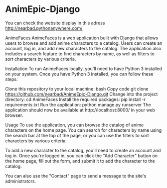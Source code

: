 # AnimEpic-Django
You can check the website display in this adress http://nearbad.pythonanywhere.com/


AnimeFaces
AnimeFaces is a web application built with Django that allows users to browse and add anime characters to a catalog. Users can create an account, log in, and add new characters to the catalog. The application also includes a search feature to find characters by name, as well as filters to sort characters by various criteria.

Installation
To run AnimeFaces locally, you'll need to have Python 3 installed on your system. Once you have Python 3 installed, you can follow these steps:

Clone this repository to your local machine:
bash
Copy code
git clone https://github.com/nearbad/AnimeEpic-Django.git
Change into the project directory:
cd AnimeFaces
Install the required packages:
pip install -r requirements.txt
Run the application:
python manage.py runserver
The application should now be available at http://localhost:8000/ in your web browser.

Usage
To use the application, you can browse the catalog of anime characters on the home page. You can search for characters by name using the search bar at the top of the page, or you can use the filters to sort characters by various criteria.

To add a new character to the catalog, you'll need to create an account and log in. Once you're logged in, you can click the "Add Character" button on the home page, fill out the form, and submit it to add the character to the catalog.

You can also use the "Contact" page to send a message to the site's administrators.

